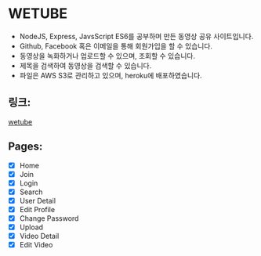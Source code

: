 # WETUBE

- NodeJS, Express, JavsScript ES6를 공부하며 만든 동영상 공유 사이트입니다.
- Github, Facebook 혹은 이메일을 통해 회원가입을 할 수 있습니다.
- 동영상을 녹화하거나 업로드할 수 있으며, 조회할 수 있습니다.
- 제목을 검색하여 동영상을 검색할 수 있습니다.
- 파일은 AWS S3로 관리하고 있으며, heroku에 배포하였습니다.

## 링크:

[wetube](https://whispering-ocean-42081.herokuapp.com/)

## Pages:

- [x] Home
- [x] Join
- [x] Login
- [x] Search
- [x] User Detail
- [x] Edit Profile
- [x] Change Password
- [x] Upload
- [x] Video Detail
- [x] Edit Video
